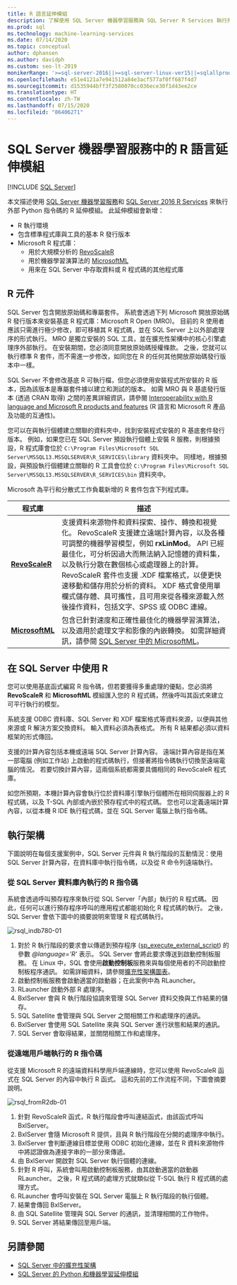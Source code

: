 ```yaml
---
title: R 語言延伸模組
description: 了解使用 SQL Server 機器學習服務與 SQL Server R Services 執行外部 R 指令碼的 R 延伸模組。
ms.prod: sql
ms.technology: machine-learning-services
ms.date: 07/14/2020
ms.topic: conceptual
author: dphansen
ms.author: davidph
ms.custom: seo-lt-2019
monikerRange: '>=sql-server-2016||>=sql-server-linux-ver15||=sqlallproducts-allversions'
ms.openlocfilehash: e51e4121a7e941512a84e3acf577af0ff687f4d7
ms.sourcegitcommit: d1535944bff3f2580070cc036ece30f1d43ee2ce
ms.translationtype: HT
ms.contentlocale: zh-TW
ms.lasthandoff: 07/15/2020
ms.locfileid: "86406271"
---
```

# <a name="r-language-extension-in-sql-server-machine-learning-services"></a>SQL Server 機器學習服務中的 R 語言延伸模組
 [!INCLUDE [SQL Server](../../includes/applies-to-version/sqlserver.md)]

本文描述使用 [SQL Server 機器學習服務](../sql-server-machine-learning-services.md)和 [SQL Server 2016 R Services](../r/sql-server-r-services.md) 來執行外部 Python 指令碼的 R 延伸模組。 此延伸模組會新增：

- R 執行環境
- 包含標準程式庫與工具的基本 R 發行版本
- Microsoft R 程式庫：
  - 用於大規模分析的 [RevoScaleR](../r/ref-r-revoscaler.md)
  - 用於機器學習演算法的 [MicrosoftML](../r/ref-r-microsoftml.md)
  - 用來在 SQL Server 中存取資料或 R 程式碼的其他程式庫

## <a name="r-components"></a>R 元件

SQL Server 包含開放原始碼和專屬套件。 系統會透過下列 Microsoft 開放原始碼 R 發行版本來安裝基底 R 程式庫：Microsoft R Open (MRO)。 目前的 R 使用者應該只需進行極少修改，即可移植其 R 程式碼，並在 SQL Server 上以外部處理序的形式執行。 MRO 是獨立安裝的 SQL 工具，並在擴充性架構中的核心引擎處理序外部執行。 在安裝期間，您必須同意開放原始碼授權條款。 之後，您就可以執行標準 R 套件，而不需進一步修改，如同您在 R 的任何其他開放原始碼發行版本中一樣。 

SQL Server 不會修改基底 R 可執行檔，但您必須使用安裝程式所安裝的 R 版本，因為該版本是專屬套件據以建立和測試的版本。 如需 MRO 與 R 基底發行版本 (透過 CRAN 取得) 之間的差異詳細資訊，請參閱 [Interoperability with R language and Microsoft R products and features](https://docs.microsoft.com/r-server/what-is-r-server-interoperability) (R 語言和 Microsoft R 產品及功能的互通性)。

您可以在與執行個體建立關聯的資料夾中，找到安裝程式安裝的 R 基底套件發行版本。 例如，如果您已在 SQL Server 預設執行個體上安裝 R 服務，則根據預設，R 程式庫會位於 `C:\Program Files\Microsoft SQL Server\MSSQL13.MSSQLSERVER\R_SERVICES\library` 資料夾中。 同樣地，根據預設，與預設執行個體建立關聯的 R 工具會位於 `C:\Program Files\Microsoft SQL Server\MSSQL13.MSSQLSERVER\R_SERVICES\bin` 資料夾中。

Microsoft 為平行和分散式工作負載新增的 R 套件包含下列程式庫。

| 程式庫 | 描述 |
|---------|-------------|
| [**RevoScaleR**](https://docs.microsoft.com/machine-learning-server/r-reference/revoscaler/revoscaler) | 支援資料來源物件和資料探索、操作、轉換和視覺化。 RevoScaleR 支援建立遠端計算內容，以及各種可調整的機器學習模型，例如 **rxLinMod**。 API 已經最佳化，可分析因過大而無法納入記憶體的資料集，以及執行分散在數個核心或處理器上的計算。 RevoScaleR 套件也支援 .XDF 檔案格式，以便更快速移動和儲存用於分析的資料。 XDF 格式會使用單欄式儲存體、具可攜性，且可用來從各種來源載入然後操作資料，包括文字、SPSS 或 ODBC 連線。 |
| [**MicrosoftML**](https://docs.microsoft.com/r-server/r/concept-what-is-the-microsoftml-package) | 包含已針對速度和正確性最佳化的機器學習演算法，以及適用於處理文字和影像的內嵌轉換。 如需詳細資訊，請參閱 [SQL Server 中的 MicrosoftML](../r/ref-r-microsoftml.md)。 | 

## <a name="using-r-in-sql-server"></a>在 SQL Server 中使用 R

您可以使用基底函式編寫 R 指令碼，但若要獲得多重處理的優點，您必須將 **RevoScaleR** 和 **MicrosoftML** 模組匯入您的 R 程式碼，然後呼叫其函式來建立可平行執行的模型。 
 
系統支援 ODBC 資料庫、SQL Server 和 XDF 檔案格式等資料來源，以便與其他來源或 R 解決方案交換資料。 輸入資料必須為表格式。 所有 R 結果都必須以資料框架的形式傳回。

支援的計算內容包括本機或遠端 SQL Server 計算內容。 遠端計算內容是指在某一部電腦 (例如工作站) 上啟動的程式碼執行，但接著將指令碼執行切換至遠端電腦的情況。 若要切換計算內容，這兩個系統都需要具備相同的 RevoScaleR 程式庫。

如您所預期，本機計算內容會執行位於資料庫引擎執行個體所在相同伺服器上的 R 程式碼，以及 T-SQL 內部或內嵌於預存程式中的程式碼。 您也可以定義遠端計算內容，以從本機 R IDE 執行程式碼，並在 SQL Server 電腦上執行指令碼。

## <a name="execution-architecture"></a>執行架構

下圖說明在每個支援案例中，SQL Server 元件與 R 執行階段的互動情況：使用 SQL Server 計算內容，在資料庫中執行指令碼，以及從 R 命令列遠端執行。

### <a name="r-scripts-executed-from-sql-server-in-database"></a>從 SQL Server 資料庫內執行的 R 指令碼

系統會透過呼叫預存程序來執行從 SQL Server「內部」執行的 R 程式碼。 因此，任何可以進行預存程序呼叫的應用程式都能初始化 R 程式碼的執行。  之後，SQL Server 會依下圖中的摘要說明來管理 R 程式碼執行。

![rsql_indb780-01](../r/media/script_in-db-r.png)

1. 對於 R 執行階段的要求會以傳遞到預存程序 ([sp_execute_external_script](../../relational-databases/system-stored-procedures/sp-execute-external-script-transact-sql.md)) 的參數 _@language='R'_ 表示。 SQL Server 會將此要求傳送到啟動控制板服務。
在 Linux 中，SQL 會使用**啟動控制板**服務來與每個使用者的不同啟動控制板程序通訊。 如需詳細資料，請參閱[擴充性架構圖表](extensibility-framework.md#architecture-diagram)。
2. 啟動控制板服務會啟動適當的啟動器；在此案例中為 RLauncher。
3. RLauncher 啟動外部 R 處理序。
4. BxlServer 會與 R 執行階段協調來管理 SQL Server 資料交換與工作結果的儲存。
5. SQL Satellite 會管理與 SQL Server 之間相關工作和處理序的通訊。
6. BxlServer 會使用 SQL Satellite 來與 SQL Server 進行狀態和結果的通訊。
7. SQL Server 會取得結果，並關閉相關工作和處理序。

### <a name="r-scripts-executed-from-a-remote-client"></a>從遠端用戶端執行的 R 指令碼

從支援 Microsoft R 的遠端資料科學用戶端連線時，您可以使用 RevoScaleR 函式在 SQL Server 的內容中執行 R 函式。 這和先前的工作流程不同，下圖會摘要說明。

![rsql_fromR2db-01](../r/media/remote-sqlcc-from-r2.png)

1. 針對 RevoScaleR 函式，R 執行階段會呼叫連結函式，由該函式呼叫 BxlServer。
2. BxlServer 會隨 Microsoft R 提供，且與 R 執行階段在分開的處理序中執行。
3. BxlServer 會判斷連線目標並使用 ODBC 初始化連線，並在 R 資料來源物件中將認證做為連接字串的一部分來傳遞。
4. 由 BxlServer 開啟對 SQL Server 執行個體的連線。
5. 針對 R 呼叫，系統會叫用啟動控制板服務，由其啟動適當的啟動器 RLauncher。 之後，R 程式碼的處理方式就類似從 T-SQL 執行 R 程式碼的處理方式。
6. RLauncher 會呼叫安裝在 SQL Server 電腦上 R 執行階段的執行個體。
7. 結果會傳回 BxlServer。
8. 由 SQL Satellite 管理與 SQL Server 的通訊，並清理相關的工作物件。
9. SQL Server 將結果傳回至用戶端。

## <a name="see-also"></a>另請參閱

+ [SQL Server 中的擴充性架構](extensibility-framework.md)
+ [SQL Server 的 Python 和機器學習延伸模組](extension-python.md)